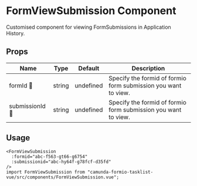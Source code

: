 # FormViewSubmission Component

Customised component for viewing FormSubmissions in Application
History.

## Props

| Name | Type |  Default | Description |
| --- | --   | --- | ------- |
|  formId  :triangular_flag_on_post: | string | undefined | Specify the formid of formio form submission you want to view.|
|  submissionId  :triangular_flag_on_post: | string | undefined | Specify the formid of formio form submission you want to view.|

## Usage

```
<FormViewSubmission
  :formid="abc-f563-gt66-g6754"
  :submissionid="abc-hy64f-g78fcf-d35fd"
/>
import FormViewSubmission from "camunda-formio-tasklist-vue/src/components/FormViewSubmission.vue";
```
